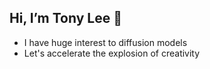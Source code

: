 ## Hi, I’m Tony Lee 👋  

- I have huge interest to diffusion models
- Let's accelerate the explosion of creativity

<!-- ### 🚀 Projects

**Web Service**

- Personal blog (**Github**) [ [link]() / [git]() ] `Next.js`, `MDX`, `tailwindcss`, `shadcn/ui`

**AI**

- Diffusion (**Github**) [ [link]() / [git]() ] `python`

### Stats

<img height="180em" align="center" src="https://github-readme-stats.vercel.app/api?username=jyoung105&hide=contribs,prs&count_private=true&show_icons=true&theme=gruvbox_light" /> -->


<!--
**jyoung105/jyoung105** is a ✨ _special_ ✨ repository because its `README.md` (this file) appears on your GitHub profile.

Here are some ideas to get you started:

- 🔭 I’m currently working on ...
- 🌱 I’m currently learning ...
- 👯 I’m looking to collaborate on ...
- 🤔 I’m looking for help with ...
- 💬 Ask me about ...
- 📫 How to reach me: ...
- 😄 Pronouns: ...
- ⚡ Fun fact: ...
-->
